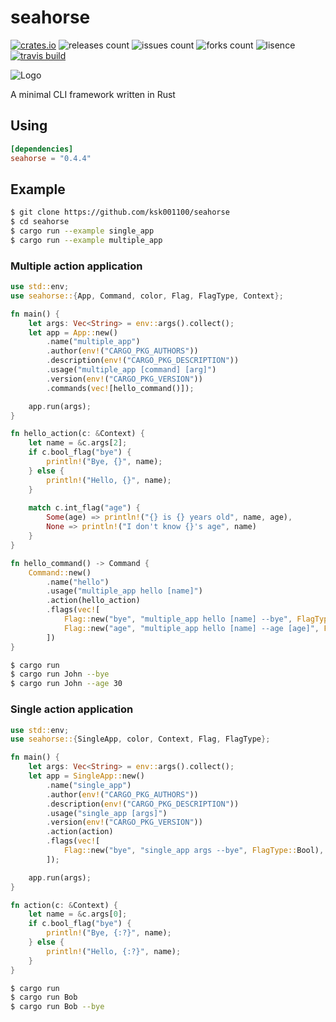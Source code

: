 # seahorse

[![crates.io](https://img.shields.io/crates/v/seahorse.svg)](https://crates.io/crates/seahorse)
![releases count](https://img.shields.io/github/release/ksk001100/seahorse.svg)
![issues count](https://img.shields.io/github/issues/ksk001100/seahorse.svg)
![forks count](https://img.shields.io/github/forks/ksk001100/seahorse.svg)
![lisence](https://img.shields.io/github/license/ksk001100/seahorse.svg)
[![travis build](https://travis-ci.org/ksk001100/seahorse.svg?branch=master)](https://travis-ci.org/ksk001100/seahorse)

![Logo](https://repository-images.githubusercontent.com/226840735/d3e77500-51a0-11ea-845e-3cc87714278b)

A minimal CLI framework written in Rust

## Using

```toml
[dependencies]
seahorse = "0.4.4"
```

## Example

```bash
$ git clone https://github.com/ksk001100/seahorse
$ cd seahorse
$ cargo run --example single_app
$ cargo run --example multiple_app
```

### Multiple action application

```rust
use std::env;
use seahorse::{App, Command, color, Flag, FlagType, Context};

fn main() {
    let args: Vec<String> = env::args().collect();
    let app = App::new()
        .name("multiple_app")
        .author(env!("CARGO_PKG_AUTHORS"))
        .description(env!("CARGO_PKG_DESCRIPTION"))
        .usage("multiple_app [command] [arg]")
        .version(env!("CARGO_PKG_VERSION"))
        .commands(vec![hello_command()]);

    app.run(args);
}

fn hello_action(c: &Context) {
    let name = &c.args[2];
    if c.bool_flag("bye") {
        println!("Bye, {}", name);
    } else {
        println!("Hello, {}", name);
    }
    
    match c.int_flag("age") {
        Some(age) => println!("{} is {} years old", name, age),
        None => println!("I don't know {}'s age", name)
    }
}

fn hello_command() -> Command {
    Command::new()
        .name("hello")
        .usage("multiple_app hello [name]")
        .action(hello_action)
        .flags(vec![
            Flag::new("bye", "multiple_app hello [name] --bye", FlagType::Bool),
            Flag::new("age", "multiple_app hello [name] --age [age]", FlagType::Int)
        ])
}
```

```bash
$ cargo run
$ cargo run John --bye
$ cargo run John --age 30
```

### Single action application
```rust
use std::env;
use seahorse::{SingleApp, color, Context, Flag, FlagType};

fn main() {
    let args: Vec<String> = env::args().collect();
    let app = SingleApp::new()
        .name("single_app")
        .author(env!("CARGO_PKG_AUTHORS"))
        .description(env!("CARGO_PKG_DESCRIPTION"))
        .usage("single_app [args]")
        .version(env!("CARGO_PKG_VERSION"))
        .action(action)
        .flags(vec![
            Flag::new("bye", "single_app args --bye", FlagType::Bool),
        ]);

    app.run(args);
}

fn action(c: &Context) {
    let name = &c.args[0];
    if c.bool_flag("bye") {
        println!("Bye, {:?}", name);
    } else {
        println!("Hello, {:?}", name);
    }
}
```

```bash
$ cargo run
$ cargo run Bob
$ cargo run Bob --bye
```
